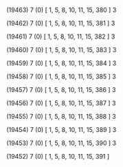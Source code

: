(19463) 7 (0) [ 1, 5, 8, 10, 11, 15, 380 ] 3 


(19462) 7 (0) [ 1, 5, 8, 10, 11, 15, 381 ] 3 


(19461) 7 (0) [ 1, 5, 8, 10, 11, 15, 382 ] 3 


(19460) 7 (0) [ 1, 5, 8, 10, 11, 15, 383 ] 3 


(19459) 7 (0) [ 1, 5, 8, 10, 11, 15, 384 ] 3 


(19458) 7 (0) [ 1, 5, 8, 10, 11, 15, 385 ] 3 


(19457) 7 (0) [ 1, 5, 8, 10, 11, 15, 386 ] 3 


(19456) 7 (0) [ 1, 5, 8, 10, 11, 15, 387 ] 3 


(19455) 7 (0) [ 1, 5, 8, 10, 11, 15, 388 ] 3 


(19454) 7 (0) [ 1, 5, 8, 10, 11, 15, 389 ] 3 


(19453) 7 (0) [ 1, 5, 8, 10, 11, 15, 390 ] 3 


(19452) 7 (0) [ 1, 5, 8, 10, 11, 15, 391 ]  

